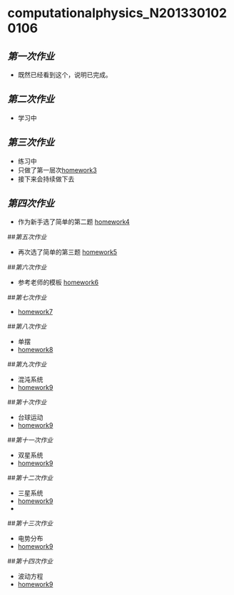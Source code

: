 # computationalphysics_N2013301020106
## _第一次作业_
- 既然已经看到这个，说明已完成。

## _第二次作业_
- 学习中

## _第三次作业_
-  练习中
-  只做了第一层次[homework3](https://github.com/axbzsf/computationalphysics_N2013301020106/blob/master/homework3.md)
-  接下来会持续做下去

## _第四次作业_
-  作为新手选了简单的第二题
   [homework4](https://github.com/axbzsf/computationalphysics_N2013301020106/blob/master/homework4.md)

##_第五次作业_
-  再次选了简单的第三题
   [homework5](https://github.com/axbzsf/computationalphysics_N2013301020106/blob/master/homework5.md)

##_第六次作业_
-  参考老师的模板
   [homework6](https://github.com/axbzsf/computationalphysics_N2013301020106/blob/master/homework6.md)

##_第七次作业_
-  [homework7](https://github.com/axbzsf/computationalphysics_N2013301020106/blob/master/homework7.md)

##_第八次作业_
-  单摆
-  [homework8](https://github.com/axbzsf/computationalphysics_N2013301020106/blob/master/homework8.md)

##_第九次作业_
-  混沌系统
-  [homework9](https://github.com/axbzsf/computationalphysics_N2013301020106/blob/master/homework9.md)

##_第十次作业_
-  台球运动
-  [homework9](https://github.com/axbzsf/computationalphysics_N2013301020106/blob/master/homework10/homework10.md)

##_第十一次作业_
-  双星系统
-  [homework9](https://github.com/axbzsf/computationalphysics_N2013301020106/blob/master/homework11/homework11.md)

##_第十二次作业_
-  三星系统
-  [homework9](https://github.com/axbzsf/computationalphysics_N2013301020106/blob/master/homework12/homework12.md)
-  
##_第十三次作业_
-  电势分布
-  [homework9](https://github.com/axbzsf/computationalphysics_N2013301020106/blob/master/homework13/homework13.md)

##_第十四次作业_
-  波动方程
-  [homework9](https://github.com/axbzsf/computationalphysics_N2013301020106/blob/master/homework14/homework14.md)
